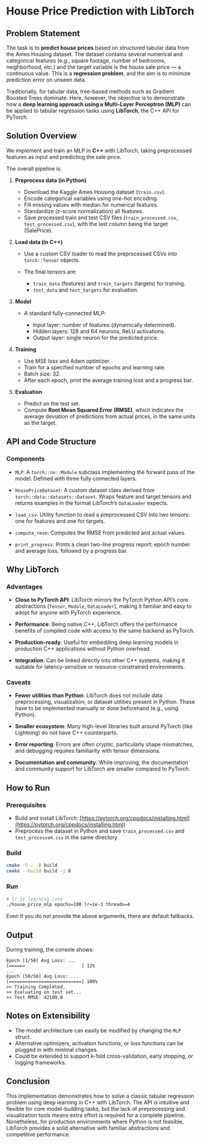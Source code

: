 # House Price Prediction with LibTorch

## Problem Statement

The task is to **predict house prices** based on structured tabular data from the Ames Housing dataset. The dataset contains several numerical and categorical features (e.g., square footage, number of bedrooms, neighborhood, etc.) and the target variable is the house sale price — a continuous value.
This is a **regression problem**, and the aim is to minimize prediction error on unseen data.

Traditionally, for tabular data, tree-based methods such as Gradient Boosted Trees dominate. Here, however, the objective is to demonstrate how a **deep learning approach using a Multi-Layer Perceptron (MLP)** can be applied to tabular regression tasks using **LibTorch**, the C++ API for PyTorch.

## Solution Overview

We implement and train an MLP in **C++** with LibTorch, taking preprocessed features as input and predicting the sale price.

The overall pipeline is:

1. **Preprocess data (in Python)**

   * Download the Kaggle Ames Housing dataset (`train.csv`).
   * Encode categorical variables using one-hot encoding.
   * Fill missing values with median for numerical features.
   * Standardize (z-score normalization) all features.
   * Save processed train and test CSV files (`train_processed.csv`, `test_processed.csv`), with the last column being the target (SalePrice).

2. **Load data (in C++)**

   * Use a custom CSV loader to read the preprocessed CSVs into `torch::Tensor` objects.
   * The final tensors are:

     * `train_data` (features) and `train_targets` (targets) for training.
     * `test_data` and `test_targets` for evaluation.

3. **Model**

   * A standard fully-connected MLP:

     * Input layer: number of features (dynamically determined).
     * Hidden layers: 128 and 64 neurons, ReLU activations.
     * Output layer: single neuron for the predicted price.

4. **Training**

   * Use MSE loss and Adam optimizer.
   * Train for a specified number of epochs and learning rate.
   * Batch size: 32.
   * After each epoch, print the average training loss and a progress bar.

5. **Evaluation**

   * Predict on the test set.
   * Compute **Root Mean Squared Error (RMSE)**, which indicates the average deviation of predictions from actual prices, in the same units as the target.

## API and Code Structure

### Components

* `MLP`:
  A `torch::nn::Module` subclass implementing the forward pass of the model. Defined with three fully connected layers.

* `HousePriceDataset`:
  A custom dataset class derived from `torch::data::datasets::Dataset`. Wraps feature and target tensors and returns examples in the format LibTorch’s `DataLoader` expects.

* `load_csv`:
  Utility function to read a preprocessed CSV into two tensors: one for features and one for targets.

* `compute_rmse`:
  Computes the RMSE from predicted and actual values.

* `print_progress`:
  Prints a clean two-line progress report: epoch number and average loss, followed by a progress bar.


## Why LibTorch

### Advantages

* **Close to PyTorch API**:
  LibTorch mirrors the PyTorch Python API’s core abstractions (`Tensor`, `Module`, `DataLoader`), making it familiar and easy to adopt for anyone with PyTorch experience.

* **Performance**:
  Being native C++, LibTorch offers the performance benefits of compiled code with access to the same backend as PyTorch.

* **Production-ready**:
  Useful for embedding deep learning models in production C++ applications without Python overhead.

* **Integration**:
  Can be linked directly into other C++ systems, making it suitable for latency-sensitive or resource-constrained environments.

### Caveats

* **Fewer utilities than Python**:
  LibTorch does not include data preprocessing, visualization, or dataset utilities present in Python. These have to be implemented manually or done beforehand (e.g., using Python).

* **Smaller ecosystem**:
  Many high-level libraries built around PyTorch (like Lightning) do not have C++ counterparts.

* **Error reporting**:
  Errors are often cryptic, particularly shape mismatches, and debugging requires familiarity with tensor dimensions.

* **Documentation and community**:
  While improving, the documentation and community support for LibTorch are smaller compared to PyTorch.


## How to Run

### Prerequisites

* Build and install LibTorch: [https://pytorch.org/cppdocs/installing.html](https://pytorch.org/cppdocs/installing.html)
* Preprocess the dataset in Python and save `train_processed.csv` and `test_processed.csv` in the same directory.

### Build

```bash
cmake -S . -B build 
cmake --build build -j 8
```

### Run

```bash
# lr is learning rate
./house_price_mlp epochs=100 lr=1e-3 threads=4 
```

Even if you do not provide the above arguments, there are default fallbacks.

## Output

During training, the console shows:

```
Epoch [1/50] Avg Loss: ...
[=====>                     ] 12%
...
Epoch [50/50] Avg Loss: ...
[===========================] 100%
>> Training Completed.
>> Evaluating on test set...
>> Test RMSE: 42100.0
```

## Notes on Extensibility

* The model architecture can easily be modified by changing the `MLP` struct.
* Alternative optimizers, activation functions, or loss functions can be plugged in with minimal changes.
* Could be extended to support k-fold cross-validation, early stopping, or logging frameworks.

## Conclusion

This implementation demonstrates how to solve a classic tabular regression problem using deep learning in C++ with LibTorch. The API is intuitive and flexible for core model-building tasks, but the lack of preprocessing and visualization tools means extra effort is required for a complete pipeline. Nonetheless, for production environments where Python is not feasible, LibTorch provides a solid alternative with familiar abstractions and competitive performance.
